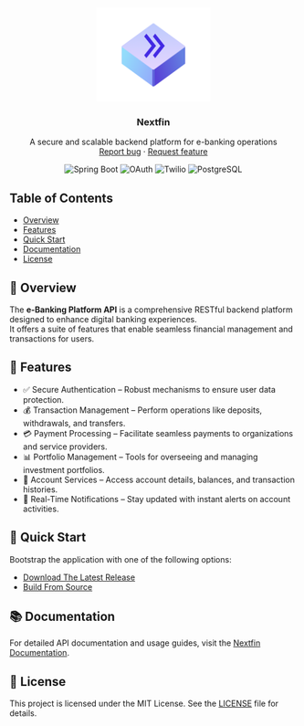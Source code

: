 <p align="center">
  <a href="https://github.com/mihavo/nextfin">
    <img src="resources/vectors/logo.png" alt="Bootstrap logo" width="200" height="165">
  </a>
</p>

<h3 align="center">Nextfin</h3>

<p align="center">
  A secure and scalable backend platform for e-banking operations
  <br>
  <a href="https://github.com/mihavo/nextfin/issues/new">Report bug</a>
  ·
  <a href="https://github.com/mihavo/nextfin/issues/new?labels=feature">Request feature</a>
</p>
<p align="center"> <img src="https://img.shields.io/badge/Spring%20Boot-3.3.2-green" alt="Spring Boot"> 
<img src="https://img.shields.io/badge/OAuth-2.0-blue" alt="OAuth">
<img src="https://img.shields.io/badge/Twilio-API-red" alt="Twilio">
<img src="https://img.shields.io/badge/PostgreSQL-13-yellow" alt="PostgreSQL">
</p>

## Table of Contents

- [Overview](#overview)
- [Features](#features)
- [Quick Start](#quick-start)
- [Documentation](#documentation)
- [License](#license)

## 📖 Overview

The **e-Banking Platform API** is a comprehensive RESTful backend platform designed to enhance digital banking
experiences. <br/>
It offers a suite of features that enable seamless financial management and transactions for users.

## 🌟 Features

- ✅ Secure Authentication – Robust mechanisms to ensure user data protection.
- 💰 Transaction Management – Perform operations like deposits, withdrawals, and transfers.
- 💳 Payment Processing – Facilitate seamless payments to organizations and service providers.
- 📊 Portfolio Management – Tools for overseeing and managing investment portfolios.
- 🏦 Account Services – Access account details, balances, and transaction histories.
- 🔔 Real-Time Notifications – Stay updated with instant alerts on account activities.

## 🚀 Quick Start

Bootstrap the application with one of the following options:

- [Download The Latest Release](https://github.com/mihavo/nextfin/releases)
- [Build From Source](https://github.com/mihavo/nextfin/wiki/Guide-%E2%80%90-Build-from-Source)

## 📚 Documentation

For detailed API documentation and usage guides, visit
the [Nextfin Documentation](https://github.com/mihavo/nextfin/wiki/Nextfin-Docs).

## 📜 License

This project is licensed under the MIT License. See the [LICENSE](https://github.com/mihavo/nextfin/LICENSE) file for
details.
